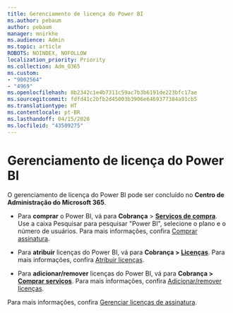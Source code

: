 ```yaml
---
title: Gerenciamento de licença do Power BI
ms.author: pebaum
author: pebaum
manager: mnirkhe
ms.audience: Admin
ms.topic: article
ROBOTS: NOINDEX, NOFOLLOW
localization_priority: Priority
ms.collection: Adm_O365
ms.custom:
- "9002564"
- "4969"
ms.openlocfilehash: 8b2342c1e4b7311c59ac7b3b6191de223bfc17ae
ms.sourcegitcommit: fdfd41c2bfb2d45003b3906e6469377384a91cb5
ms.translationtype: HT
ms.contentlocale: pt-BR
ms.lasthandoff: 04/15/2020
ms.locfileid: "43509275"
---
```

# <a name="power-bi-license-management"></a>Gerenciamento de licença do Power BI

O gerenciamento de licença do Power BI pode ser concluído no **Centro de Administração do Microsoft 365**.

- Para **comprar** o Power BI, vá para **Cobrança** \> **[Serviços de compra](https://go.microsoft.com/fwlink/p/?linkid=868433)**. Use a caixa Pesquisar para pesquisar "Power BI", selecione o plano e o número de usuários. Para mais informações, confira [Comprar assinatura](https://docs.microsoft.com/microsoft-365/commerce/subscriptions/upgrade-to-different-plan). 

- Para **atribuir** licenças do Power BI, vá para **Cobrança > [Licenças](https://go.microsoft.com/fwlink/p/?linkid=842264)**. Para mais informações, confira [Atribuir licenças](https://docs.microsoft.com/microsoft-365/admin/manage/assign-licenses-to-users?view=o365-worldwide). 

- Para **adicionar/remover** licenças do Power BI, vá para **Cobrança > [Comprar serviços](https://go.microsoft.com/fwlink/p/?linkid=868433)**. Para mais informações, confira [Adicionar/remover licenças](https://docs.microsoft.com/microsoft-365/commerce/licenses/buy-licenses?view=o365-worldwide#add-or-remove-licenses-for-your-business-subscription). 

Para mais informações, confira [Gerenciar licenças de assinatura](https://docs.microsoft.com/microsoft-365/commerce/licenses/buy-licenses?view=o365-worldwide#add-or-remove-licenses-for-your-business-subscription). 
